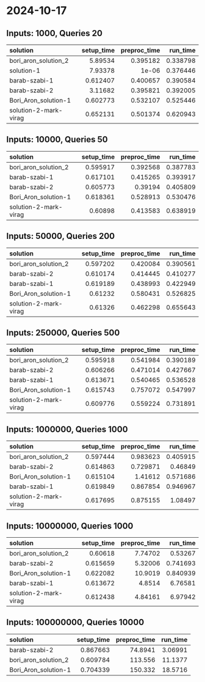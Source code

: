 # 2024-10-17

## Inputs: 1000, Queries 20

| solution              |   setup_time |   preproc_time |   run_time |
|:----------------------|-------------:|---------------:|-----------:|
| bori_aron_solution_2  |     5.89534  |       0.395182 |   0.338798 |
| solution-1            |     7.93378  |       1e-06    |   0.376446 |
| barab-szabi-1         |     0.612407 |       0.400657 |   0.390584 |
| barab-szabi-2         |     3.11682  |       0.395821 |   0.392005 |
| Bori_Aron_solution-1  |     0.602773 |       0.532107 |   0.525446 |
| solution-2-mark-virag |     0.652131 |       0.501374 |   0.620943 |

## Inputs: 10000, Queries 50

| solution              |   setup_time |   preproc_time |   run_time |
|:----------------------|-------------:|---------------:|-----------:|
| bori_aron_solution_2  |     0.595917 |       0.392568 |   0.387783 |
| barab-szabi-1         |     0.617101 |       0.415265 |   0.393917 |
| barab-szabi-2         |     0.605773 |       0.39194  |   0.405809 |
| Bori_Aron_solution-1  |     0.618361 |       0.528913 |   0.530476 |
| solution-2-mark-virag |     0.60898  |       0.413583 |   0.638919 |

## Inputs: 50000, Queries 200

| solution              |   setup_time |   preproc_time |   run_time |
|:----------------------|-------------:|---------------:|-----------:|
| bori_aron_solution_2  |     0.597202 |       0.420084 |   0.390561 |
| barab-szabi-2         |     0.610174 |       0.414445 |   0.410277 |
| barab-szabi-1         |     0.619189 |       0.438993 |   0.422949 |
| Bori_Aron_solution-1  |     0.61232  |       0.580431 |   0.526825 |
| solution-2-mark-virag |     0.61326  |       0.462298 |   0.655643 |

## Inputs: 250000, Queries 500

| solution              |   setup_time |   preproc_time |   run_time |
|:----------------------|-------------:|---------------:|-----------:|
| bori_aron_solution_2  |     0.595918 |       0.541984 |   0.390189 |
| barab-szabi-2         |     0.606266 |       0.471014 |   0.427667 |
| barab-szabi-1         |     0.613671 |       0.540465 |   0.536528 |
| Bori_Aron_solution-1  |     0.615743 |       0.757072 |   0.547997 |
| solution-2-mark-virag |     0.609776 |       0.559224 |   0.731891 |

## Inputs: 1000000, Queries 1000

| solution              |   setup_time |   preproc_time |   run_time |
|:----------------------|-------------:|---------------:|-----------:|
| bori_aron_solution_2  |     0.597444 |       0.983623 |   0.405915 |
| barab-szabi-2         |     0.614863 |       0.729871 |   0.46849  |
| Bori_Aron_solution-1  |     0.615104 |       1.41612  |   0.571686 |
| barab-szabi-1         |     0.619849 |       0.867854 |   0.946967 |
| solution-2-mark-virag |     0.617695 |       0.875155 |   1.08497  |

## Inputs: 10000000, Queries 1000

| solution              |   setup_time |   preproc_time |   run_time |
|:----------------------|-------------:|---------------:|-----------:|
| bori_aron_solution_2  |     0.60618  |        7.74702 |   0.53267  |
| barab-szabi-2         |     0.615659 |        5.32006 |   0.741693 |
| Bori_Aron_solution-1  |     0.622082 |       10.9019  |   0.840939 |
| barab-szabi-1         |     0.613672 |        4.8514  |   6.76581  |
| solution-2-mark-virag |     0.612438 |        4.84161 |   6.97942  |

## Inputs: 100000000, Queries 10000

| solution             |   setup_time |   preproc_time |   run_time |
|:---------------------|-------------:|---------------:|-----------:|
| barab-szabi-2        |     0.867663 |        74.8941 |    3.06991 |
| bori_aron_solution_2 |     0.609784 |       113.556  |   11.1377  |
| Bori_Aron_solution-1 |     0.704339 |       150.332  |   18.5716  |